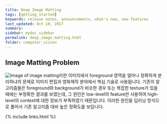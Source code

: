 ```yaml
---
title: Deep Image Matting
tags: [getting_started]
keywords: release notes, announcements, what's new, new features
last_updated: Oct 10, 2017
summary:
sidebar: mydoc_sidebar
permalink: deep_image_matting.html
folder: computer_vision
---
```




## Image Matting Problem
![Image of ](https://pss1207.github.io/pages/computer_vision/deep_image_matting/knn.jpg)
image matting이란 이미지에서 foreground 영역을 얼마나 정확하게 분리하냐의 문제로 이미지 편집과 영화제작 분야에서 핵심 기술로 사용됩니다. 기존의 알고리즘들은 foreground와 background가 비슷한 경우 또는 복잡한 texture가 있을 때에는 부정확한 결과를 보였는데, 그 원인은 low-level의 feature만 사용하여 high-level의 context에 대한 정보가 부족하였기 때문입니다. 이러한 원인을 딥러닝 방식으로 풀어서 기존 알고리즘 대비 높은 정확도를 보입니다.



{% include links.html %}
